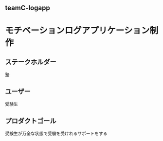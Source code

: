 ## teamC-logapp   
   
# モチベーションログアプリケーション制作   

## ステークホルダー  
塾  
   
## ユーザー  
受験生  
   
## プロダクトゴール  
受験生が万全な状態で受験を受けれるサポートをする  
